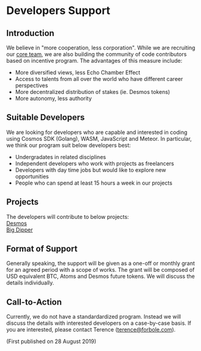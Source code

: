 # Developers Support

## Introduction

We believe in "more cooperation, less corporation". While we are recruiting our [core team](https://github.com/forbole/careers), we are also building the community of code contributors based on incentive program. The advantages of this measure include:

- More diversified views, less Echo Chamber Effect
- Access to talents from all over the world who have different career perspectives
- More decentralized distribution of stakes (ie. Desmos tokens)
- More autonomy, less authority

## Suitable Developers

We are looking for developers who are capable and interested in coding using Cosmos SDK (Golang), WASM, JavaScript and Meteor. In particular, we think our program suit below developers best:

- Undergradates in related disciplines 
- Independent developers who work with projects as freelancers
- Developers with day time jobs but would like to explore new opportunities 
- People who can spend at least 15 hours a week in our projects

## Projects

The developers will contribute to below projects:<br>
[Desmos](https://github.com/desmos-labs/)<br>
[Big Dipper](https://github.com/forbole/big_dipper/)

## Format of Support

Generally speaking, the support will be given as a one-off or monthly grant for an agreed period with a scope of works. The grant will be composed of USD equivalent BTC, Atoms and Desmos future tokens. We will discuss the details individually.

## Call-to-Action

Currently, we do not have a standardardized program. Instead we will discuss the details with interested developers on a case-by-case basis. If you are interested, please contact Terence (terence@forbole.com).

(First published on 28 August 2019)
